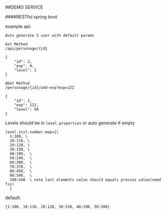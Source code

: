 ##DEMO SERVICE

####RESTful spring boot 

example api: 

`Auto generate 5 user with default params`

```
Get Method
/api/personage/{id}

{
    "id": 2,
    "exp": 0,
    "level": 1
}
```

```
@Get Method 
/personage/{id}/add-exp?exp=222

{
    "id": 2,
    "exp": 122,
    "level": 50
}
```

Levels should be in `level.properties` or auto generate if empty

```
level.init.number-map={\
  1:100, \
  10:110, \
  20:120, \
  30:150, \
  40:190,  \
  50:240,  \
  60:300,  \
  70:370,  \
  80:450,  \
  90:540,  \
  100:540  \ note last elements value should equals previos value(need fix)
  }
```
default:
```$xslt
{1:100, 10:110, 20:120, 30:150, 40:190, 50:200}
```



